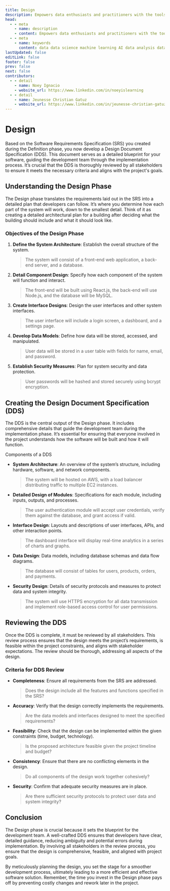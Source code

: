 ```yaml
---
title: Design
description: Empowers data enthusiasts and practitioners with the tools and knowledge to unlock the potential of data.
head:
  - - meta
    - name: description
    - content: Empowers data enthusiasts and practitioners with the tools and knowledge to unlock the potential of data.
  - - meta
    - name: keywords
      content: data data science machine learning AI data analysis data-driven data enthusiasts data practitioners
lastUpdated: false
editLink: false
footer: false
prev: false
next: false
contributors:
  - - detail
    - name: Noey Ignacio
    - website_url: https://www.linkedin.com/in/noeyislearning
  - - detail
    - name: Jeunesse Christian Gatuz
    - website_url: https://www.linkedin.com/in/jeunesse-christian-gatuz-aaa156157/
---
```


# Design

Based on the Software Requirements Specification (SRS) you created during the Definition phase, you now develop a Design Document Specification (DDS). This document serves as a detailed blueprint for your software, guiding the development team through the implementation process. It’s crucial that the DDS is thoroughly reviewed by all stakeholders to ensure it meets the necessary criteria and aligns with the project's goals.

## Understanding the Design Phase

The Design phase translates the requirements laid out in the SRS into a detailed plan that developers can follow. It’s where you determine how each part of the system will work, down to the smallest detail. Think of it as creating a detailed architectural plan for a building after deciding what the building should include and what it should look like.

### Objectives of the Design Phase

1. **Define the System Architecture**: Establish the overall structure of the system.
   > The system will consist of a front-end web application, a back-end server, and a database.
2. **Detail Component Design**: Specify how each component of the system will function and interact.
   > The front-end will be built using React.js, the back-end will use Node.js, and the database will be MySQL.
3. **Create Interface Designs**: Design the user interfaces and other system interfaces.
   > The user interface will include a login screen, a dashboard, and a settings page.
4. **Develop Data Models**: Define how data will be stored, accessed, and manipulated.
   > User data will be stored in a user table with fields for name, email, and password.
5. **Establish Security Measures**: Plan for system security and data protection.
   > User passwords will be hashed and stored securely using bcrypt encryption.

## Creating the Design Document Specification (DDS)

The DDS is the central output of the Design phase. It includes comprehensive details that guide the development team during the implementation phase. It’s essential for ensuring that everyone involved in the project understands how the software will be built and how it will function.

Components of a DDS

- **System Architecture**: An overview of the system’s structure, including hardware, software, and network components.
  > The system will be hosted on AWS, with a load balancer distributing traffic to multiple EC2 instances.
- **Detailed Design of Modules**: Specifications for each module, including inputs, outputs, and processes.
  > The user authentication module will accept user credentials, verify them against the database, and grant access if valid.
- **Interface Design**: Layouts and descriptions of user interfaces, APIs, and other interaction points.
  > The dashboard interface will display real-time analytics in a series of charts and graphs.
- **Data Design**: Data models, including database schemas and data flow diagrams.
  > The database will consist of tables for users, products, orders, and payments.
- **Security Design**: Details of security protocols and measures to protect data and system integrity.
  > The system will use HTTPS encryption for all data transmission and implement role-based access control for user permissions.

## Reviewing the DDS

Once the DDS is complete, it must be reviewed by all stakeholders. This review process ensures that the design meets the project’s requirements, is feasible within the project constraints, and aligns with stakeholder expectations. The review should be thorough, addressing all aspects of the design.

### Criteria for DDS Review

- **Completeness**: Ensure all requirements from the SRS are addressed.
  > Does the design include all the features and functions specified in the SRS?
- **Accuracy**: Verify that the design correctly implements the requirements.
  > Are the data models and interfaces designed to meet the specified requirements?
- **Feasibility**: Check that the design can be implemented within the given constraints (time, budget, technology).
  > Is the proposed architecture feasible given the project timeline and budget?
- **Consistency**: Ensure that there are no conflicting elements in the design.
  > Do all components of the design work together cohesively?
- **Security**: Confirm that adequate security measures are in place.
  > Are there sufficient security protocols to protect user data and system integrity?

## Conclusion

The Design phase is crucial because it sets the blueprint for the development team. A well-crafted DDS ensures that developers have clear, detailed guidance, reducing ambiguity and potential errors during implementation. By involving all stakeholders in the review process, you ensure that the design is comprehensive, feasible, and aligned with project goals.

By meticulously planning the design, you set the stage for a smoother development process, ultimately leading to a more efficient and effective software solution. Remember, the time you invest in the Design phase pays off by preventing costly changes and rework later in the project.
